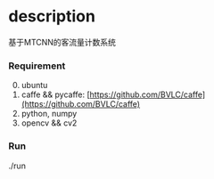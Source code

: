 # description

基于MTCNN的客流量计数系统

### Requirement
0. ubuntu
1. caffe && pycaffe: [https://github.com/BVLC/caffe](https://github.com/BVLC/caffe)
2. python, numpy
3. opencv && cv2

### Run
./run

